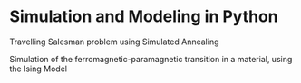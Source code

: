 # Simulation and Modeling in Python

Travelling Salesman problem using Simulated Annealing

Simulation of the ferromagnetic-paramagnetic transition in a material, using the Ising Model
